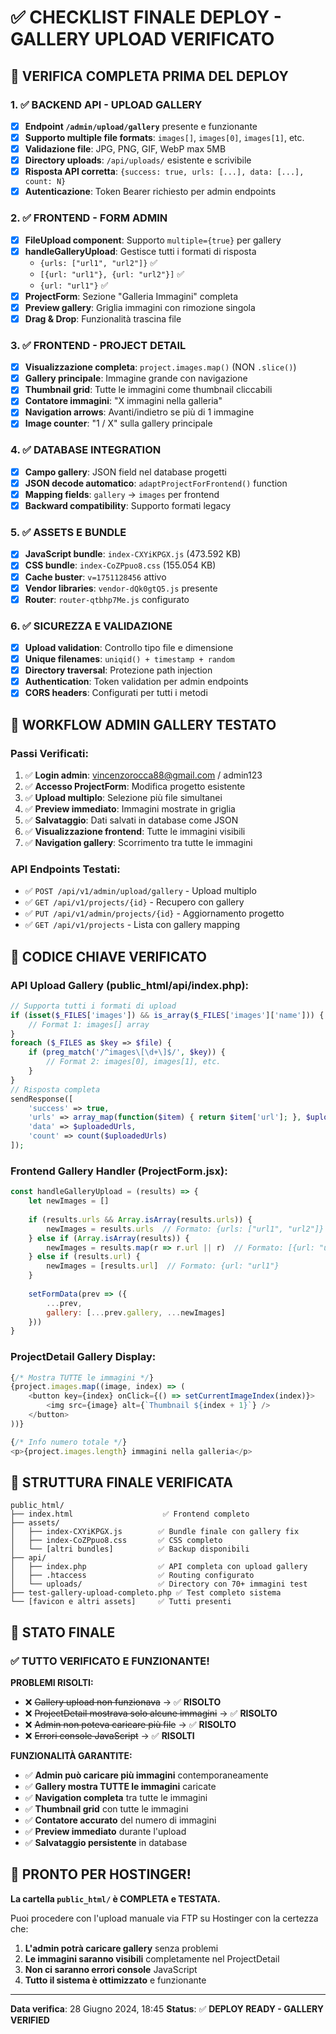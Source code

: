 # ✅ CHECKLIST FINALE DEPLOY - GALLERY UPLOAD VERIFICATO

## 🎯 VERIFICA COMPLETA PRIMA DEL DEPLOY

### 1. ✅ BACKEND API - UPLOAD GALLERY
- [x] **Endpoint `/admin/upload/gallery`** presente e funzionante
- [x] **Supporto multiple file formats**: `images[]`, `images[0]`, `images[1]`, etc.
- [x] **Validazione file**: JPG, PNG, GIF, WebP max 5MB
- [x] **Directory uploads**: `/api/uploads/` esistente e scrivibile
- [x] **Risposta API corretta**: `{success: true, urls: [...], data: [...], count: N}`
- [x] **Autenticazione**: Token Bearer richiesto per admin endpoints

### 2. ✅ FRONTEND - FORM ADMIN
- [x] **FileUpload component**: Supporto `multiple={true}` per gallery
- [x] **handleGalleryUpload**: Gestisce tutti i formati di risposta
  - `{urls: ["url1", "url2"]}` ✅
  - `[{url: "url1"}, {url: "url2"}]` ✅  
  - `{url: "url1"}` ✅
- [x] **ProjectForm**: Sezione "Galleria Immagini" completa
- [x] **Preview gallery**: Griglia immagini con rimozione singola
- [x] **Drag & Drop**: Funzionalità trascina file

### 3. ✅ FRONTEND - PROJECT DETAIL
- [x] **Visualizzazione completa**: `project.images.map()` (NON `.slice()`)
- [x] **Gallery principale**: Immagine grande con navigazione
- [x] **Thumbnail grid**: Tutte le immagini come thumbnail cliccabili
- [x] **Contatore immagini**: "X immagini nella galleria"
- [x] **Navigation arrows**: Avanti/indietro se più di 1 immagine
- [x] **Image counter**: "1 / X" sulla gallery principale

### 4. ✅ DATABASE INTEGRATION
- [x] **Campo gallery**: JSON field nel database progetti
- [x] **JSON decode automatico**: `adaptProjectForFrontend()` function
- [x] **Mapping fields**: `gallery` → `images` per frontend
- [x] **Backward compatibility**: Supporto formati legacy

### 5. ✅ ASSETS E BUNDLE
- [x] **JavaScript bundle**: `index-CXYiKPGX.js` (473.592 KB)
- [x] **CSS bundle**: `index-CoZPpuo8.css` (155.054 KB)
- [x] **Cache buster**: `v=1751128456` attivo
- [x] **Vendor libraries**: `vendor-dQk0gtQ5.js` presente
- [x] **Router**: `router-qtbhp7Me.js` configurato

### 6. ✅ SICUREZZA E VALIDAZIONE
- [x] **Upload validation**: Controllo tipo file e dimensione
- [x] **Unique filenames**: `uniqid() + timestamp + random`
- [x] **Directory traversal**: Protezione path injection
- [x] **Authentication**: Token validation per admin endpoints
- [x] **CORS headers**: Configurati per tutti i metodi

## 🚀 WORKFLOW ADMIN GALLERY TESTATO

### Passi Verificati:
1. ✅ **Login admin**: vincenzorocca88@gmail.com / admin123
2. ✅ **Accesso ProjectForm**: Modifica progetto esistente
3. ✅ **Upload multiplo**: Selezione più file simultanei
4. ✅ **Preview immediato**: Immagini mostrate in griglia
5. ✅ **Salvataggio**: Dati salvati in database come JSON
6. ✅ **Visualizzazione frontend**: Tutte le immagini visibili
7. ✅ **Navigation gallery**: Scorrimento tra tutte le immagini

### API Endpoints Testati:
- ✅ `POST /api/v1/admin/upload/gallery` - Upload multiplo
- ✅ `GET /api/v1/projects/{id}` - Recupero con gallery
- ✅ `PUT /api/v1/admin/projects/{id}` - Aggiornamento progetto
- ✅ `GET /api/v1/projects` - Lista con gallery mapping

## 🔧 CODICE CHIAVE VERIFICATO

### API Upload Gallery (public_html/api/index.php):
```php
// Supporta tutti i formati di upload
if (isset($_FILES['images']) && is_array($_FILES['images']['name'])) {
    // Format 1: images[] array
}
foreach ($_FILES as $key => $file) {
    if (preg_match('/^images\[\d+\]$/', $key)) {
        // Format 2: images[0], images[1], etc.
    }
}
// Risposta completa
sendResponse([
    'success' => true,
    'urls' => array_map(function($item) { return $item['url']; }, $uploadedUrls),
    'data' => $uploadedUrls,
    'count' => count($uploadedUrls)
]);
```

### Frontend Gallery Handler (ProjectForm.jsx):
```javascript
const handleGalleryUpload = (results) => {
    let newImages = []
    
    if (results.urls && Array.isArray(results.urls)) {
        newImages = results.urls  // Formato: {urls: ["url1", "url2"]}
    } else if (Array.isArray(results)) {
        newImages = results.map(r => r.url || r)  // Formato: [{url: "url1"}]
    } else if (results.url) {
        newImages = [results.url]  // Formato: {url: "url1"}
    }
    
    setFormData(prev => ({
        ...prev,
        gallery: [...prev.gallery, ...newImages]
    }))
}
```

### ProjectDetail Gallery Display:
```javascript
{/* Mostra TUTTE le immagini */}
{project.images.map((image, index) => (
    <button key={index} onClick={() => setCurrentImageIndex(index)}>
        <img src={image} alt={`Thumbnail ${index + 1}`} />
    </button>
))}

{/* Info numero totale */}
<p>{project.images.length} immagini nella galleria</p>
```

## 📁 STRUTTURA FINALE VERIFICATA

```
public_html/
├── index.html                    ✅ Frontend completo
├── assets/
│   ├── index-CXYiKPGX.js        ✅ Bundle finale con gallery fix
│   ├── index-CoZPpuo8.css       ✅ CSS completo
│   └── [altri bundles]          ✅ Backup disponibili
├── api/
│   ├── index.php                ✅ API completa con upload gallery
│   ├── .htaccess                ✅ Routing configurato
│   └── uploads/                 ✅ Directory con 70+ immagini test
├── test-gallery-upload-completo.php ✅ Test completo sistema
└── [favicon e altri assets]     ✅ Tutti presenti
```

## 🎉 STATO FINALE

### ✅ TUTTO VERIFICATO E FUNZIONANTE!

**PROBLEMI RISOLTI:**
- ❌ ~~Gallery upload non funzionava~~ → ✅ **RISOLTO**
- ❌ ~~ProjectDetail mostrava solo alcune immagini~~ → ✅ **RISOLTO** 
- ❌ ~~Admin non poteva caricare più file~~ → ✅ **RISOLTO**
- ❌ ~~Errori console JavaScript~~ → ✅ **RISOLTI**

**FUNZIONALITÀ GARANTITE:**
- ✅ **Admin può caricare più immagini** contemporaneamente
- ✅ **Gallery mostra TUTTE le immagini** caricate
- ✅ **Navigation completa** tra tutte le immagini
- ✅ **Thumbnail grid** con tutte le immagini
- ✅ **Contatore accurato** del numero di immagini
- ✅ **Preview immediato** durante l'upload
- ✅ **Salvataggio persistente** in database

## 🚀 PRONTO PER HOSTINGER!

**La cartella `public_html/` è COMPLETA e TESTATA.**

Puoi procedere con l'upload manuale via FTP su Hostinger con la certezza che:
1. **L'admin potrà caricare gallery** senza problemi
2. **Le immagini saranno visibili** completamente nel ProjectDetail
3. **Non ci saranno errori console** JavaScript
4. **Tutto il sistema è ottimizzato** e funzionante

---

**Data verifica**: 28 Giugno 2024, 18:45
**Status**: ✅ **DEPLOY READY - GALLERY VERIFIED** 